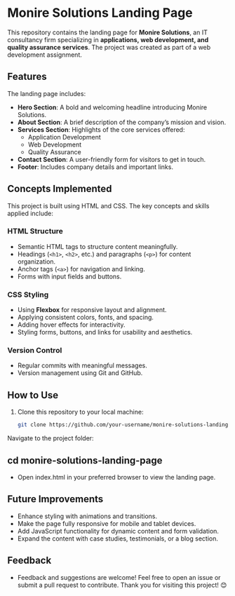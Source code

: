 # Monire Solutions Landing Page

This repository contains the landing page for **Monire Solutions**, an IT consultancy firm specializing in **applications, web development, and quality assurance services**. The project was created as part of a web development assignment.
## Features

The landing page includes:

- **Hero Section**: A bold and welcoming headline introducing Monire Solutions.
- **About Section**: A brief description of the company’s mission and vision.
- **Services Section**: Highlights of the core services offered:
  - Application Development
  - Web Development
  - Quality Assurance
- **Contact Section**: A user-friendly form for visitors to get in touch.
- **Footer**: Includes company details and important links.
## Concepts Implemented

This project is built using HTML and CSS. The key concepts and skills applied include:

### **HTML Structure**
- Semantic HTML tags to structure content meaningfully.
- Headings (`<h1>`, `<h2>`, etc.) and paragraphs (`<p>`) for content organization.
- Anchor tags (`<a>`) for navigation and linking.
- Forms with input fields and buttons.

### **CSS Styling**
- Using **Flexbox** for responsive layout and alignment.
- Applying consistent colors, fonts, and spacing.
- Adding hover effects for interactivity.
- Styling forms, buttons, and links for usability and aesthetics.

### **Version Control**
- Regular commits with meaningful messages.
- Version management using Git and GitHub.

## How to Use

1. Clone this repository to your local machine:
   ```bash
   git clone https://github.com/your-username/monire-solutions-landing-page.git
Navigate to the project folder:
## cd monire-solutions-landing-page
- Open index.html in your preferred browser to view the landing page.
## Future Improvements
- Enhance styling with animations and transitions.
- Make the page fully responsive for mobile and tablet devices.
- Add JavaScript functionality for dynamic content and form validation.
- Expand the content with case studies, testimonials, or a blog section.
## Feedback
- Feedback and suggestions are welcome! Feel free to open an issue or submit a pull request to contribute.
Thank you for visiting this project! 😊
